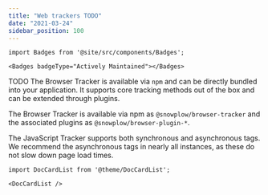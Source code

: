 ```yaml
---
title: "Web trackers TODO"
date: "2021-03-24"
sidebar_position: 100
---
```


```mdx-code-block
import Badges from '@site/src/components/Badges';

<Badges badgeType="Actively Maintained"></Badges>
```
TODO
The Browser Tracker is available via `npm` and can be directly bundled into your application. It supports core tracking methods out of the box and can be extended through plugins.

The Browser Tracker is available via npm as `@snowplow/browser-tracker` and the associated plugins as `@snowplow/browser-plugin-*`.

The JavaScript Tracker supports both synchronous and asynchronous tags. We recommend the asynchronous tags in nearly all instances, as these do not slow down page load times.

```mdx-code-block
import DocCardList from '@theme/DocCardList';

<DocCardList />
```
